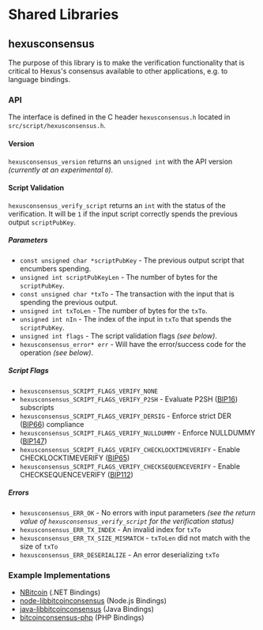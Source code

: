 Shared Libraries
================

## hexusconsensus

The purpose of this library is to make the verification functionality that is critical to Hexus's consensus available to other applications, e.g. to language bindings.

### API

The interface is defined in the C header `hexusconsensus.h` located in  `src/script/hexusconsensus.h`.

#### Version

`hexusconsensus_version` returns an `unsigned int` with the API version *(currently at an experimental `0`)*.

#### Script Validation

`hexusconsensus_verify_script` returns an `int` with the status of the verification. It will be `1` if the input script correctly spends the previous output `scriptPubKey`.

##### Parameters
- `const unsigned char *scriptPubKey` - The previous output script that encumbers spending.
- `unsigned int scriptPubKeyLen` - The number of bytes for the `scriptPubKey`.
- `const unsigned char *txTo` - The transaction with the input that is spending the previous output.
- `unsigned int txToLen` - The number of bytes for the `txTo`.
- `unsigned int nIn` - The index of the input in `txTo` that spends the `scriptPubKey`.
- `unsigned int flags` - The script validation flags *(see below)*.
- `hexusconsensus_error* err` - Will have the error/success code for the operation *(see below)*.

##### Script Flags
- `hexusconsensus_SCRIPT_FLAGS_VERIFY_NONE`
- `hexusconsensus_SCRIPT_FLAGS_VERIFY_P2SH` - Evaluate P2SH ([BIP16](https://github.com/bitcoin/bips/blob/master/bip-0016.mediawiki)) subscripts
- `hexusconsensus_SCRIPT_FLAGS_VERIFY_DERSIG` - Enforce strict DER ([BIP66](https://github.com/bitcoin/bips/blob/master/bip-0066.mediawiki)) compliance
- `hexusconsensus_SCRIPT_FLAGS_VERIFY_NULLDUMMY` - Enforce NULLDUMMY ([BIP147](https://github.com/bitcoin/bips/blob/master/bip-0147.mediawiki))
- `hexusconsensus_SCRIPT_FLAGS_VERIFY_CHECKLOCKTIMEVERIFY` - Enable CHECKLOCKTIMEVERIFY ([BIP65](https://github.com/bitcoin/bips/blob/master/bip-0065.mediawiki))
- `hexusconsensus_SCRIPT_FLAGS_VERIFY_CHECKSEQUENCEVERIFY` - Enable CHECKSEQUENCEVERIFY ([BIP112](https://github.com/bitcoin/bips/blob/master/bip-0112.mediawiki))

##### Errors
- `hexusconsensus_ERR_OK` - No errors with input parameters *(see the return value of `hexusconsensus_verify_script` for the verification status)*
- `hexusconsensus_ERR_TX_INDEX` - An invalid index for `txTo`
- `hexusconsensus_ERR_TX_SIZE_MISMATCH` - `txToLen` did not match with the size of `txTo`
- `hexusconsensus_ERR_DESERIALIZE` - An error deserializing `txTo`

### Example Implementations
- [NBitcoin](https://github.com/NicolasDorier/NBitcoin/blob/master/NBitcoin/Script.cs#L814) (.NET Bindings)
- [node-libbitcoinconsensus](https://github.com/bitpay/node-libbitcoinconsensus) (Node.js Bindings)
- [java-libbitcoinconsensus](https://github.com/dexX7/java-libbitcoinconsensus) (Java Bindings)
- [bitcoinconsensus-php](https://github.com/Bit-Wasp/bitcoinconsensus-php) (PHP Bindings)
